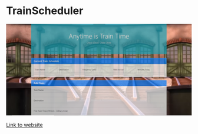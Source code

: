 # TrainScheduler

![New Screenshot](assets/images/train-schedule-screenshot.png "screenshot of Train Scheduler website")

[Link to website](https://darryljltolentino.github.io/TrainScheduler/)

